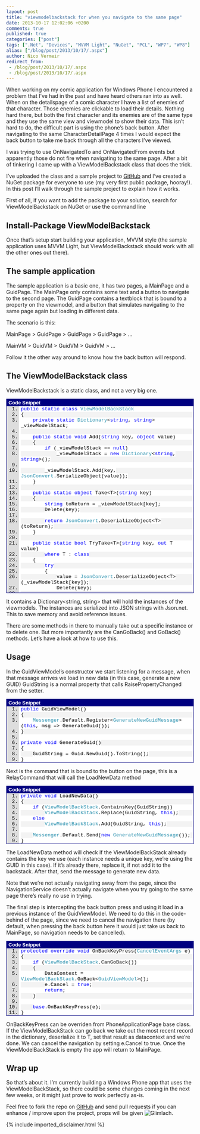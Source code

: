 ```yaml
---
layout: post
title: "viewmodelbackstack for when you navigate to the same page"
date: 2013-10-17 12:02:06 +0200
comments: true
published: true
categories: ["post"]
tags: [".Net", "Devices", "MVVM Light", "NuGet", "PCL", "WP7", "WP8"]
alias: ["/blog/post/2013/10/17/.aspx"]
author: Nico Vermeir
redirect_from:
 - /blog/post/2013/10/17/.aspx
 - /blog/post/2013/10/17/.aspx
---
```

<p>When working on my comic application for Windows Phone I encountered a problem that I’ve had in the past and have heard others ran into as well. When on the detailspage of a comic character I have a list of enemies of that character. Those enemies are clickable to load their details. Nothing hard there, but both the first character and its enemies are of the same type and they use the same view and viewmodel to show their data. This isn’t hard to do, the difficult part is using the phone’s back button. After navigating to the same CharacterDetailPage 4 times I would expect the back button to take me back through all the characters I’ve viewed.</p>  <p>I was trying to use OnNavigatedTo and OnNavigatedFrom events but apparently those do not fire when navigating to the same page. After a bit of tinkering I came up with a ViewModelBackstack class that does the trick.</p>  <p>I’ve uploaded the class and a sample project to <a href="https://github.com/NicoVermeir/ViewModelBackstack" target="_blank">GitHub</a> and I’ve created a NuGet package for everyone to use (my very first public package, hooray!). In this post I’ll walk through the sample project to explain how it works.</p>  <p>First of all, if you want to add the package to your solution, search for ViewModelBackstack on NuGet or use the command line</p>  <h2>Install-Package ViewModelBackstack</h2>  <p>Once that’s setup start building your application, MVVM style (the sample application uses MVVM Light, but ViewModelBackstack should work with all the other ones out there).</p>  <h2>The sample application</h2>  <p>The sample application is a basic one, it has two pages, a MainPage and a GuidPage. The MainPage only contains some text and a button to navigate to the second page. The GuidPage contains a textblock that is bound to a property on the viewmodel, and a button that simulates navigating to the same page again but loading in different data.</p>  <p>The scenario is this:</p>  <p>MainPage &gt; GuidPage &gt; GuidPage &gt; GuidPage &gt; …</p>  <p>MainVM &gt; GuidVM &gt; GuidVM &gt; GuidVM &gt; …</p>  <p>Follow it the other way around to know how the back button will respond.</p>  <h2>The ViewModelBackstack class</h2>  <p>ViewModelBackstack is a static class, and not a very big one.</p>  <p>   <div id="scid:9ce6104f-a9aa-4a17-a79f-3a39532ebf7c:c226f09d-6cd5-4721-a5b0-352af42041ed" class="wlWriterEditableSmartContent" style="float: none; padding-bottom: 0px; padding-top: 0px; padding-left: 0px; margin: 0px; display: inline; padding-right: 0px"> <div style="border: #000080 1px solid; color: #000; font-family: 'Courier New', Courier, Monospace; font-size: 10pt"> <div style="background: #000080; color: #fff; font-family: Verdana, Tahoma, Arial, sans-serif; font-weight: bold; padding: 2px 5px">Code Snippet</div> <div style="background: #ddd; max-height: 500px; overflow: auto"> <ol start="1" style="background: #ffffff; margin: 0 0 0 2.5em; padding: 0 0 0 5px;"> <li><span style="background:#ffffff;color:#0000ff">public</span><span style="background:#ffffff;color:#000000"> </span><span style="background:#ffffff;color:#0000ff">static</span><span style="background:#ffffff;color:#000000"> </span><span style="background:#ffffff;color:#0000ff">class</span><span style="background:#ffffff;color:#000000"> </span><span style="background:#ffffff;color:#2b91af">ViewModelBackStack</span></li> <li style="background: #f3f3f3"><span style="background:#ffffff;color:#000000">{</span></li> <li>    <span style="background:#ffffff;color:#000000"></span><span style="background:#ffffff;color:#0000ff">private</span><span style="background:#ffffff;color:#000000"> </span><span style="background:#ffffff;color:#0000ff">static</span><span style="background:#ffffff;color:#000000"> </span><span style="background:#ffffff;color:#2b91af">Dictionary</span><span style="background:#ffffff;color:#000000">&lt;</span><span style="background:#ffffff;color:#0000ff">string</span><span style="background:#ffffff;color:#000000">, </span><span style="background:#ffffff;color:#0000ff">string</span><span style="background:#ffffff;color:#000000">&gt; _viewModelStack;</span></li> <li style="background: #f3f3f3">&nbsp;</li> <li>    <span style="background:#ffffff;color:#000000"></span><span style="background:#ffffff;color:#0000ff">public</span><span style="background:#ffffff;color:#000000"> </span><span style="background:#ffffff;color:#0000ff">static</span><span style="background:#ffffff;color:#000000"> </span><span style="background:#ffffff;color:#0000ff">void</span><span style="background:#ffffff;color:#000000"> Add(</span><span style="background:#ffffff;color:#0000ff">string</span><span style="background:#ffffff;color:#000000"> key, </span><span style="background:#ffffff;color:#0000ff">object</span><span style="background:#ffffff;color:#000000"> value)</span></li> <li style="background: #f3f3f3">    <span style="background:#ffffff;color:#000000">{</span></li> <li>        <span style="background:#ffffff;color:#000000"></span><span style="background:#ffffff;color:#0000ff">if</span><span style="background:#ffffff;color:#000000"> (_viewModelStack == </span><span style="background:#ffffff;color:#0000ff">null</span><span style="background:#ffffff;color:#000000">)</span></li> <li style="background: #f3f3f3">            <span style="background:#ffffff;color:#000000">_viewModelStack = </span><span style="background:#ffffff;color:#0000ff">new</span><span style="background:#ffffff;color:#000000"> </span><span style="background:#ffffff;color:#2b91af">Dictionary</span><span style="background:#ffffff;color:#000000">&lt;</span><span style="background:#ffffff;color:#0000ff">string</span><span style="background:#ffffff;color:#000000">, </span><span style="background:#ffffff;color:#0000ff">string</span><span style="background:#ffffff;color:#000000">&gt;();</span></li> <li>&nbsp;</li> <li style="background: #f3f3f3">        <span style="background:#ffffff;color:#000000">_viewModelStack.Add(key, </span><span style="background:#ffffff;color:#2b91af">JsonConvert</span><span style="background:#ffffff;color:#000000">.SerializeObject(value));</span></li> <li>    <span style="background:#ffffff;color:#000000">}</span></li> <li style="background: #f3f3f3">&nbsp;</li> <li>    <span style="background:#ffffff;color:#000000"></span><span style="background:#ffffff;color:#0000ff">public</span><span style="background:#ffffff;color:#000000"> </span><span style="background:#ffffff;color:#0000ff">static</span><span style="background:#ffffff;color:#000000"> </span><span style="background:#ffffff;color:#0000ff">object</span><span style="background:#ffffff;color:#000000"> Take&lt;T&gt;(</span><span style="background:#ffffff;color:#0000ff">string</span><span style="background:#ffffff;color:#000000"> key)</span></li> <li style="background: #f3f3f3">    <span style="background:#ffffff;color:#000000">{</span></li> <li>        <span style="background:#ffffff;color:#000000"></span><span style="background:#ffffff;color:#0000ff">string</span><span style="background:#ffffff;color:#000000"> toReturn = _viewModelStack[key];</span></li> <li style="background: #f3f3f3">        <span style="background:#ffffff;color:#000000">Delete(key);</span></li> <li>&nbsp;</li> <li style="background: #f3f3f3">        <span style="background:#ffffff;color:#000000"></span><span style="background:#ffffff;color:#0000ff">return</span><span style="background:#ffffff;color:#000000"> </span><span style="background:#ffffff;color:#2b91af">JsonConvert</span><span style="background:#ffffff;color:#000000">.DeserializeObject&lt;T&gt;(toReturn);</span></li> <li>    <span style="background:#ffffff;color:#000000">}</span></li> <li style="background: #f3f3f3">&nbsp;</li> <li>    <span style="background:#ffffff;color:#000000"></span><span style="background:#ffffff;color:#0000ff">public</span><span style="background:#ffffff;color:#000000"> </span><span style="background:#ffffff;color:#0000ff">static</span><span style="background:#ffffff;color:#000000"> </span><span style="background:#ffffff;color:#0000ff">bool</span><span style="background:#ffffff;color:#000000"> TryTake&lt;T&gt;(</span><span style="background:#ffffff;color:#0000ff">string</span><span style="background:#ffffff;color:#000000"> key, </span><span style="background:#ffffff;color:#0000ff">out</span><span style="background:#ffffff;color:#000000"> T value)</span></li> <li style="background: #f3f3f3">        <span style="background:#ffffff;color:#000000"></span><span style="background:#ffffff;color:#0000ff">where</span><span style="background:#ffffff;color:#000000"> T : </span><span style="background:#ffffff;color:#0000ff">class</span></li> <li>    <span style="background:#ffffff;color:#000000">{</span></li> <li style="background: #f3f3f3">        <span style="background:#ffffff;color:#000000"></span><span style="background:#ffffff;color:#0000ff">try</span></li> <li>        <span style="background:#ffffff;color:#000000">{</span></li> <li style="background: #f3f3f3">            <span style="background:#ffffff;color:#000000">value = </span><span style="background:#ffffff;color:#2b91af">JsonConvert</span><span style="background:#ffffff;color:#000000">.DeserializeObject&lt;T&gt;(_viewModelStack[key]);</span></li> <li>            <span style="background:#ffffff;color:#000000">Delete(key);</span></li> <li style="background: #f3f3f3">&nbsp;</li> <li>            <span style="background:#ffffff;color:#000000"></span><span style="background:#ffffff;color:#0000ff">return</span><span style="background:#ffffff;color:#000000"> </span><span style="background:#ffffff;color:#0000ff">true</span><span style="background:#ffffff;color:#000000">;</span></li> <li style="background: #f3f3f3">        <span style="background:#ffffff;color:#000000">}</span></li> <li>        <span style="background:#ffffff;color:#000000"></span><span style="background:#ffffff;color:#0000ff">catch</span><span style="background:#ffffff;color:#000000"> (</span><span style="background:#ffffff;color:#2b91af">Exception</span><span style="background:#ffffff;color:#000000">)</span></li> <li style="background: #f3f3f3">        <span style="background:#ffffff;color:#000000">{</span></li> <li>            <span style="background:#ffffff;color:#000000">value = </span><span style="background:#ffffff;color:#0000ff">null</span><span style="background:#ffffff;color:#000000">;</span></li> <li style="background: #f3f3f3">            <span style="background:#ffffff;color:#000000"></span><span style="background:#ffffff;color:#0000ff">return</span><span style="background:#ffffff;color:#000000"> </span><span style="background:#ffffff;color:#0000ff">false</span><span style="background:#ffffff;color:#000000">;</span></li> <li>        <span style="background:#ffffff;color:#000000">}</span></li> <li style="background: #f3f3f3">    <span style="background:#ffffff;color:#000000">}</span></li> <li>&nbsp;</li> <li style="background: #f3f3f3">    <span style="background:#ffffff;color:#000000"></span><span style="background:#ffffff;color:#0000ff">public</span><span style="background:#ffffff;color:#000000"> </span><span style="background:#ffffff;color:#0000ff">static</span><span style="background:#ffffff;color:#000000"> </span><span style="background:#ffffff;color:#0000ff">bool</span><span style="background:#ffffff;color:#000000"> ContainsKey(</span><span style="background:#ffffff;color:#0000ff">string</span><span style="background:#ffffff;color:#000000"> key)</span></li> <li>    <span style="background:#ffffff;color:#000000">{</span></li> <li style="background: #f3f3f3">        <span style="background:#ffffff;color:#000000"></span><span style="background:#ffffff;color:#0000ff">if</span><span style="background:#ffffff;color:#000000"> (_viewModelStack == </span><span style="background:#ffffff;color:#0000ff">null</span><span style="background:#ffffff;color:#000000">)</span></li> <li>            <span style="background:#ffffff;color:#000000"></span><span style="background:#ffffff;color:#0000ff">return</span><span style="background:#ffffff;color:#000000"> </span><span style="background:#ffffff;color:#0000ff">false</span><span style="background:#ffffff;color:#000000">;</span></li> <li style="background: #f3f3f3">&nbsp;</li> <li>        <span style="background:#ffffff;color:#000000"></span><span style="background:#ffffff;color:#0000ff">return</span><span style="background:#ffffff;color:#000000"> _viewModelStack.ContainsKey(key);</span></li> <li style="background: #f3f3f3">    <span style="background:#ffffff;color:#000000">}</span></li> <li>&nbsp;</li> <li style="background: #f3f3f3">    <span style="background:#ffffff;color:#000000"></span><span style="background:#ffffff;color:#0000ff">public</span><span style="background:#ffffff;color:#000000"> </span><span style="background:#ffffff;color:#0000ff">static</span><span style="background:#ffffff;color:#000000"> </span><span style="background:#ffffff;color:#0000ff">void</span><span style="background:#ffffff;color:#000000"> Delete(</span><span style="background:#ffffff;color:#0000ff">string</span><span style="background:#ffffff;color:#000000"> key)</span></li> <li>    <span style="background:#ffffff;color:#000000">{</span></li> <li style="background: #f3f3f3">        <span style="background:#ffffff;color:#000000">_viewModelStack.Remove(key);</span></li> <li>    <span style="background:#ffffff;color:#000000">}</span></li> <li style="background: #f3f3f3">&nbsp;</li> <li>    <span style="background:#ffffff;color:#000000"></span><span style="background:#ffffff;color:#0000ff">public</span><span style="background:#ffffff;color:#000000"> </span><span style="background:#ffffff;color:#0000ff">static</span><span style="background:#ffffff;color:#000000"> </span><span style="background:#ffffff;color:#0000ff">void</span><span style="background:#ffffff;color:#000000"> Replace(</span><span style="background:#ffffff;color:#0000ff">string</span><span style="background:#ffffff;color:#000000"> key, </span><span style="background:#ffffff;color:#0000ff">object</span><span style="background:#ffffff;color:#000000"> newValue)</span></li> <li style="background: #f3f3f3">    <span style="background:#ffffff;color:#000000">{</span></li> <li>        <span style="background:#ffffff;color:#000000">_viewModelStack[key] = </span><span style="background:#ffffff;color:#2b91af">JsonConvert</span><span style="background:#ffffff;color:#000000">.SerializeObject(newValue);</span></li> <li style="background: #f3f3f3">    <span style="background:#ffffff;color:#000000">}</span></li> <li>&nbsp;</li> <li style="background: #f3f3f3">    <span style="background:#ffffff;color:#000000"></span><span style="background:#ffffff;color:#0000ff">public</span><span style="background:#ffffff;color:#000000"> </span><span style="background:#ffffff;color:#0000ff">static</span><span style="background:#ffffff;color:#000000"> </span><span style="background:#ffffff;color:#0000ff">bool</span><span style="background:#ffffff;color:#000000"> CanGoBack()</span></li> <li>    <span style="background:#ffffff;color:#000000">{</span></li> <li style="background: #f3f3f3">        <span style="background:#ffffff;color:#000000"></span><span style="background:#ffffff;color:#0000ff">if</span><span style="background:#ffffff;color:#000000"> (_viewModelStack == </span><span style="background:#ffffff;color:#0000ff">null</span><span style="background:#ffffff;color:#000000">)</span></li> <li>            <span style="background:#ffffff;color:#000000"></span><span style="background:#ffffff;color:#0000ff">return</span><span style="background:#ffffff;color:#000000"> </span><span style="background:#ffffff;color:#0000ff">false</span><span style="background:#ffffff;color:#000000">;</span></li> <li style="background: #f3f3f3">&nbsp;</li> <li>        <span style="background:#ffffff;color:#000000"></span><span style="background:#ffffff;color:#0000ff">return</span><span style="background:#ffffff;color:#000000"> _viewModelStack.Count &gt; 0;</span></li> <li style="background: #f3f3f3">    <span style="background:#ffffff;color:#000000">}</span></li> <li>&nbsp;</li> <li style="background: #f3f3f3">    <span style="background:#ffffff;color:#000000"></span><span style="background:#ffffff;color:#0000ff">public</span><span style="background:#ffffff;color:#000000"> </span><span style="background:#ffffff;color:#0000ff">static</span><span style="background:#ffffff;color:#000000"> T GoBack&lt;T&gt;()</span></li> <li>    <span style="background:#ffffff;color:#000000">{</span></li> <li style="background: #f3f3f3">        <span style="background:#ffffff;color:#000000"></span><span style="background:#ffffff;color:#0000ff">var</span><span style="background:#ffffff;color:#000000"> toReturn = _viewModelStack.Last();</span></li> <li>        <span style="background:#ffffff;color:#000000">_viewModelStack.Remove(toReturn.Key);</span></li> <li style="background: #f3f3f3">&nbsp;</li> <li>        <span style="background:#ffffff;color:#000000"></span><span style="background:#ffffff;color:#0000ff">return</span><span style="background:#ffffff;color:#000000"> </span><span style="background:#ffffff;color:#2b91af">JsonConvert</span><span style="background:#ffffff;color:#000000">.DeserializeObject&lt;T&gt;(toReturn.Value);</span></li> <li style="background: #f3f3f3">    <span style="background:#ffffff;color:#000000">}</span></li> <li><span style="background:#ffffff;color:#000000">}</span></li> </ol> </div> </div> </div> </p>  <p>It contains a Dictionary&lt;string, string&gt; that will hold the instances of the viewmodels. The instances are serialized into JSON strings with Json.net. This to save memory and avoid reference issues.</p>  <p>There are some methods in there to manually take out a specific instance or to delete one. But more importantly are the CanGoBack() and GoBack() methods. Let’s have a look at how to use this.</p>  <h2>Usage</h2>  <p>In the GuidViewModel’s constructor we start listening for a message, when that message arrives we load in new data (in this case, generate a new GUID) GuidString is a normal property that calls RaisePropertyChanged from the setter.</p>  <div id="scid:9ce6104f-a9aa-4a17-a79f-3a39532ebf7c:26763b08-a7c9-4c27-bf3e-207950c6e9e9" class="wlWriterEditableSmartContent" style="float: none; padding-bottom: 0px; padding-top: 0px; padding-left: 0px; margin: 0px; display: inline; padding-right: 0px"> <div style="border: #000080 1px solid; color: #000; font-family: 'Courier New', Courier, Monospace; font-size: 10pt"> <div style="background: #000080; color: #fff; font-family: Verdana, Tahoma, Arial, sans-serif; font-weight: bold; padding: 2px 5px">Code Snippet</div> <div style="background: #ddd; max-height: 300px; overflow: auto"> <ol start="1" style="background: #ffffff; margin: 0 0 0 2.5em; padding: 0 0 0 5px;"> <li><span style="background:#ffffff;color:#0000ff">public</span><span style="background:#ffffff;color:#000000"> GuidViewModel()</span></li> <li style="background: #f3f3f3"><span style="background:#ffffff;color:#000000">{</span></li> <li>    <span style="background:#ffffff;color:#000000"></span><span style="background:#ffffff;color:#2b91af">Messenger</span><span style="background:#ffffff;color:#000000">.Default.Register&lt;</span><span style="background:#ffffff;color:#2b91af">GenerateNewGuidMessage</span><span style="background:#ffffff;color:#000000">&gt;(</span><span style="background:#ffffff;color:#0000ff">this</span><span style="background:#ffffff;color:#000000">, msg =&gt; GenerateGuid()); </span></li> <li style="background: #f3f3f3"><span style="background:#ffffff;color:#000000">}</span></li> <li>&nbsp;</li> <li style="background: #f3f3f3"><span style="background:#ffffff;color:#0000ff">private</span><span style="background:#ffffff;color:#000000"> </span><span style="background:#ffffff;color:#0000ff">void</span><span style="background:#ffffff;color:#000000"> GenerateGuid()</span></li> <li><span style="background:#ffffff;color:#000000">{</span></li> <li style="background: #f3f3f3">    <span style="background:#ffffff;color:#000000">GuidString = Guid.NewGuid().ToString();</span></li> <li><span style="background:#ffffff;color:#000000">}</span></li> </ol> </div> </div> </div>  <p>Next is the command that is bound to the button on the page, this is a RelayCommand that will call the LoadNewData method</p>  <div id="scid:9ce6104f-a9aa-4a17-a79f-3a39532ebf7c:ff5ad792-da92-44b6-aee7-8fcd7964def6" class="wlWriterEditableSmartContent" style="float: none; padding-bottom: 0px; padding-top: 0px; padding-left: 0px; margin: 0px; display: inline; padding-right: 0px"> <div style="border: #000080 1px solid; color: #000; font-family: 'Courier New', Courier, Monospace; font-size: 10pt"> <div style="background: #000080; color: #fff; font-family: Verdana, Tahoma, Arial, sans-serif; font-weight: bold; padding: 2px 5px">Code Snippet</div> <div style="background: #ddd; max-height: 300px; overflow: auto"> <ol start="1" style="background: #ffffff; margin: 0 0 0 2.5em; padding: 0 0 0 5px;"> <li><span style="background:#ffffff;color:#0000ff">private</span><span style="background:#ffffff;color:#000000"> </span><span style="background:#ffffff;color:#0000ff">void</span><span style="background:#ffffff;color:#000000"> LoadNewData()</span></li> <li style="background: #f3f3f3"><span style="background:#ffffff;color:#000000">{</span></li> <li>    <span style="background:#ffffff;color:#000000"></span><span style="background:#ffffff;color:#0000ff">if</span><span style="background:#ffffff;color:#000000"> (</span><span style="background:#ffffff;color:#2b91af">ViewModelBackStack</span><span style="background:#ffffff;color:#000000">.ContainsKey(GuidString))</span></li> <li style="background: #f3f3f3">        <span style="background:#ffffff;color:#000000"></span><span style="background:#ffffff;color:#2b91af">ViewModelBackStack</span><span style="background:#ffffff;color:#000000">.Replace(GuidString, </span><span style="background:#ffffff;color:#0000ff">this</span><span style="background:#ffffff;color:#000000">);</span></li> <li>    <span style="background:#ffffff;color:#000000"></span><span style="background:#ffffff;color:#0000ff">else</span></li> <li style="background: #f3f3f3">        <span style="background:#ffffff;color:#000000"></span><span style="background:#ffffff;color:#2b91af">ViewModelBackStack</span><span style="background:#ffffff;color:#000000">.Add(GuidString, </span><span style="background:#ffffff;color:#0000ff">this</span><span style="background:#ffffff;color:#000000">);</span></li> <li>&nbsp;</li> <li style="background: #f3f3f3">    <span style="background:#ffffff;color:#000000"></span><span style="background:#ffffff;color:#2b91af">Messenger</span><span style="background:#ffffff;color:#000000">.Default.Send(</span><span style="background:#ffffff;color:#0000ff">new</span><span style="background:#ffffff;color:#000000"> </span><span style="background:#ffffff;color:#2b91af">GenerateNewGuidMessage</span><span style="background:#ffffff;color:#000000">());</span></li> <li><span style="background:#ffffff;color:#000000">}</span></li> </ol> </div> </div> </div>  <p>The LoadNewData method will check if the ViewModelBackStack already contains the key we use (each instance needs a unique key, we’re using the GUID in this case). If it’s already there, replace it, if not add it to the backstack. After that, send the message to generate new data.</p>  <p>Note that we’re not actually navigating away from the page, since the NavigationService doesn’t actually navigate when you try going to the same page there’s really no use in trying.</p>  <p>The final step is intercepting the back button press and using it load in a previous instance of the GuidViewModel. We need to do this in the code-behind of the page, since we need to cancel the navigation there (by default, when pressing the back button here it would just take us back to MainPage, so navigation needs to be cancelled).</p>  <div id="scid:9ce6104f-a9aa-4a17-a79f-3a39532ebf7c:8bfdcda5-1409-41ee-80d8-92e8812fdbbc" class="wlWriterEditableSmartContent" style="float: none; padding-bottom: 0px; padding-top: 0px; padding-left: 0px; margin: 0px; display: inline; padding-right: 0px"> <div style="border: #000080 1px solid; color: #000; font-family: 'Courier New', Courier, Monospace; font-size: 10pt"> <div style="background: #000080; color: #fff; font-family: Verdana, Tahoma, Arial, sans-serif; font-weight: bold; padding: 2px 5px">Code Snippet</div> <div style="background: #ddd; max-height: 300px; overflow: auto"> <ol start="1" style="background: #ffffff; margin: 0 0 0 2.5em; padding: 0 0 0 5px;"> <li><span style="background:#ffffff;color:#0000ff">protected</span><span style="background:#ffffff;color:#000000"> </span><span style="background:#ffffff;color:#0000ff">override</span><span style="background:#ffffff;color:#000000"> </span><span style="background:#ffffff;color:#0000ff">void</span><span style="background:#ffffff;color:#000000"> OnBackKeyPress(</span><span style="background:#ffffff;color:#2b91af">CancelEventArgs</span><span style="background:#ffffff;color:#000000"> e)</span></li> <li style="background: #f3f3f3"><span style="background:#ffffff;color:#000000">{</span></li> <li>    <span style="background:#ffffff;color:#000000"></span><span style="background:#ffffff;color:#0000ff">if</span><span style="background:#ffffff;color:#000000"> (</span><span style="background:#ffffff;color:#2b91af">ViewModelBackStack</span><span style="background:#ffffff;color:#000000">.CanGoBack())</span></li> <li style="background: #f3f3f3">    <span style="background:#ffffff;color:#000000">{</span></li> <li>        <span style="background:#ffffff;color:#000000">DataContext = </span><span style="background:#ffffff;color:#2b91af">ViewModelBackStack</span><span style="background:#ffffff;color:#000000">.GoBack&lt;</span><span style="background:#ffffff;color:#2b91af">GuidViewModel</span><span style="background:#ffffff;color:#000000">&gt;();</span></li> <li style="background: #f3f3f3">        <span style="background:#ffffff;color:#000000">e.Cancel = </span><span style="background:#ffffff;color:#0000ff">true</span><span style="background:#ffffff;color:#000000">;</span></li> <li>        <span style="background:#ffffff;color:#000000"></span><span style="background:#ffffff;color:#0000ff">return</span><span style="background:#ffffff;color:#000000">;</span></li> <li style="background: #f3f3f3">    <span style="background:#ffffff;color:#000000">}</span></li> <li>&nbsp;</li> <li style="background: #f3f3f3">    <span style="background:#ffffff;color:#000000"></span><span style="background:#ffffff;color:#0000ff">base</span><span style="background:#ffffff;color:#000000">.OnBackKeyPress(e);</span></li> <li><span style="background:#ffffff;color:#000000">}</span></li> </ol> </div> </div> </div>  <p>OnBackKeyPress can be overriden from PhoneApplicationPage base class. If the ViewModelBackStack can go back we take out the most recent record in the dictionary, deserialize it to T, set that result as datacontext and we’re done. We can cancel the navigation by setting e.Cancel to true. Once the ViewModelBackStack is empty the app will return to MainPage.</p>  <h2>Wrap up</h2>  <p>So that’s about it. I’m currently building a Windows Phone app that uses the ViewModelBackStack, so there could be some changes coming in the next few weeks, or it might just prove to work perfectly as-is. </p>  <p>Feel free to fork the repo on <a href="https://github.com/NicoVermeir/ViewModelBackstack" target="_blank">GitHub</a> and send pull requests if you can enhance / improve upon the project, props will be given <img class="wlEmoticon wlEmoticon-smile" style="border-top-style: none; border-bottom-style: none; border-right-style: none; border-left-style: none" alt="Glimlach" src="http://www.spikie.be/blog/images/wlEmoticon-smile_28.png" />.</p>
{% include imported_disclaimer.html %}
